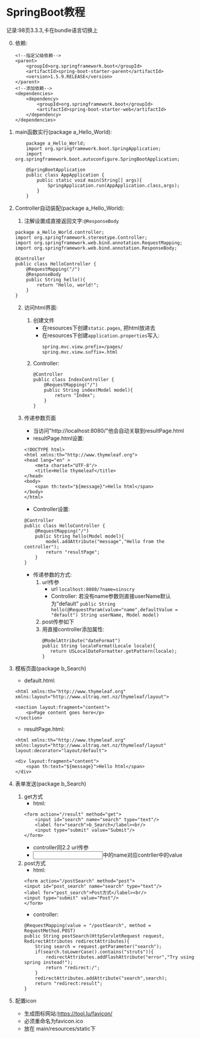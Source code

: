 # SpringBoot教程
记录:98页3.3.3,卡在bundle语言切换上

0. 依赖:
	```
	<!--指定父级依赖-->
    <parent>
        <groupId>org.springframework.boot</groupId>
        <artifactId>spring-boot-starter-parent</artifactId>
        <version>1.5.9.RELEASE</version>
    </parent>
    <!--添加依赖-->
    <dependencies>
        <dependency>
            <groupId>org.springframework.boot</groupId>
            <artifactId>spring-boot-starter-web</artifactId>
        </dependency>
    </dependencies>
	```


1. main函数实行(package a_Hello_World):
	```
		package a_Hello_World;
		import org.springframework.boot.SpringApplication;
		import org.springframework.boot.autoconfigure.SpringBootApplication;
		
		@SpringBootApplication
		public class AppApplication {
			public static void main(String[] args){
				SpringApplication.run(AppApplication.class,args);
			}
		}
	```
2. Controller自动装配(package a_Hello_World):
	1. 注解设置成直接返回文字:`@ResponseBody`
	```
	package a_Hello_World.controller;
	import org.springframework.stereotype.Controller;
	import org.springframework.web.bind.annotation.RequestMapping;
	import org.springframework.web.bind.annotation.ResponseBody;

	@Controller
	public class HelloController {
		@RequestMapping("/")
		@ResponseBody
		public String hello(){
			return "Hello, world!";
		}
	}
	```
	2. 访问html界面:
		1. 创建文件
			* 在resources下创建`static.pages`, 把html放进去
			* 在resources下创建`application.properties`写入:
				```
				spring.mvc.view.prefix=/pages/
				spring.mvc.view.suffix=.html
				```
		2. Controller:
			```
			@Controller
			public class IndexController {
				@RequestMapping("/")
				public String index(Model model){
					return "Index";
				}
			}
			```
	
	
	
	
	
	3. 传递参数页面
		* 当访问"http://localhost:8080/"他会自动关联到resultPage.html
		* resultPage.html设置:
		```
		<!DOCTYPE html>
		<html xmlns:th="http://www.thymeleaf.org">
		<head lang="en" >
			<meta charset="UTF-8"/>
			<title>Hello thymeleaf</title>
		</head>
		<body>
			<span th:text="${message}">Hello html</span>
		</body>
		</html>
		```
		* Controller设置:
		```
		@Controller
		public class HelloController {
			@RequestMapping("/")
			public String hello(Model model){
				model.addAttribute("message","Hello from the controller");
				return "resultPage";
			}
		}
		```
		* 传递参数的方式:
			1. url传参
				* url `localhost:8080/?name=sinscry`
				* Controller: 
					若没有name参数则直接userName默认为"default"
					`public String hello(@RequestParam(value="name",defaultValue = "default") String userName, Model model)`
			2. post传参如下
			3. 用直接controller添加属性:
				```
				@ModelAttribute("dateFormat")
				public String localeFormat(Locale locale){
				   return USLocalDateFormatter.getPattern(locale);
				}
				```
3. 模板页面(package b_Search)
	* default.html:
	
	```
	<html xmlns:th="http://www.thymeleaf.org"
	xmlns:layout="http://www.ultraq.net.nz/thymeleaf/layout">
  
	<section layout:fragment="content">
		<p>Page content goes here</p>
	</section>
	```
	* resultPage.html:
	```
	<html xmlns:th="http://www.thymeleaf.org"
	xmlns:layout="http://www.ultraq.net.nz/thymeleaf/layout"
	layout:decorator="layout/default">
	
	<div layout:fragment="content">
		<span th:text="${message}">Hello html</span>
	</div>
	```
4. 表单发送(package b_Search)
	1. get方式
		* html:
		```
		<form action="/result" method="get">
			<input id="search" name="search" type="text"/>
			<label for="search">b_Search</label><br/>
			<input type="submit" value="Submit"/>
		</form>
		```
		* controller同2.2 url传参
		* <input>中的name对应contrller中的value
	2. post方式
		* html:
		```
		<form action="/postSearch" method="post">
		<input id="post_search" name="search" type="text"/>
		<label for="post_search">Post方式</label><br/>
		<input type="submit" value="Post"/>
		</form>
		```
		* controller:
		```
		@RequestMapping(value = "/postSearch", method = RequestMethod.POST)
		public String postSearch(HttpServletRequest request, RedirectAttributes redirectAttributes){
			String search = request.getParameter("search");
			if(search.toLowerCase().contains("struts")){
				redirectAttributes.addFlashAttribute("error","Try using spring instead!");
				return "redirect:/";
			}
			redirectAttributes.addAttribute("search",search);
			return "redirect:result";
		}
		```
		
5. 配置icon
	* 生成图标网站:https://tool.lu/favicon/
	* 必须重命名为favicon.ico
	* 放在 main/resources/static下